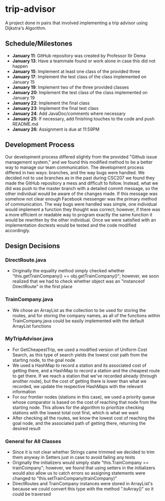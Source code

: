 # trip-advisor

A project done in pairs that involved implementing a trip advisor using Dijkstra's Algorithm.

## Schedule/Milestones
- **January 11**: GitHub repository was created by Professor Ilir Dema
- **January 13**: Have a teammate found or work alone in case this did not happen
- **January 15**: Implement at least one class of the provided three 
- **January 17**: Implement the test class of the class implemented on January 15
- **January 19**: Implement two of the three provided classes
- **January 20**: Implement the test class of the class implemented on January 19
- **January 22**: Implement the final class
- **January 23**: Implement the final test class
- **January 24**: Add JavaDoc/comments where necessary
- **January 25**: If necessary, add finishing touches to the code and push README.md
- **January 26**: Assignment is due at 11:59PM

## Development Process
Our development process differed slightly from the provided "Github issue management system," and we found this modified method to be a better way to manage our team communication. The development process differed in two ways: branches, and the way bugs were handled. We decided not to use branches as in the past during CSC207 we found they made the GitHub repository a mess and difficult to follow. Instead, what we did was push to the master branch with a detailed commit message, so the other individual would be aware of the changes made. If this message was somehow not clear enough Facebook messenger was the primary method of communication. The way bugs were handled was simple, one individual would implement a function they thought was correct; however, if there was a more efficient or readable way to program exactly the same function it would be rewritten by the other individual. Once we were satisfied with an implementation doctests would be tested and the code modified accordingly.

## Design Decisions

### **DirectRoute.java**
- Originally the equality method simply checked whether "this.getTrainCompany() == obj.getTrainCompany()"; however, we soon realized that we had to check whether object was an "instanceof DirectRoute" in the first place

### **TrainCompany.java**
- We chose an ArrayList as the collection to be used for storing the routes, and for storing the company names, as all of the functions within TrainCompany.java could be easily implemented with the default ArrayList functions

### **MyTripAdvisor.java**
- For GetCheapestTrip, we used a modified version of Uniform Cost Search, as this type of search yields the lowest cost path from the starting node, to the goal node
- We used a HashMap to record a station and its associated cost of getting there, and a HashMap to record a station and the cheapest route to get there. If we reach a station that we've recorded already (through another route), but the cost of getting there is lower than what we recorded, we update the respective HashMaps with the relevant information
- For our frontier nodes (stations in this case), we used a priority queue whose comparator is based on the cost of reaching that node from the starting node. This allows for the algorithm to prioritize checking stations with the lowest total cost first, which is what we want
- After checking all the routes, we know the lowest cost of reaching the goal node, and the associated path of getting there, returning the desired result
 
### **General for All Classes**
- Since it is not clear whether Strings came trimmed we decided to trim them anyway in Setters just in case to avoid failing any tests
- Originally the initializers would simply state "this.TrainCompany == trainCompany"; however, we found that using setters in the initializers would also allow us to catch errors so assigning statements were changed to "this.setTrainCompany(trainCompany)"
- DirectRoutes and TrainCompany instances were stored in ArrayList's because we could convert this type with the method ".toArray()" so it could be traversed
